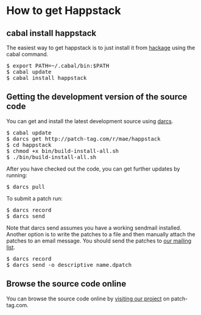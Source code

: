 How to get Happstack
====================

cabal install happstack
-----------------------

The easiest way to get happstack is to just install it from [hackage](http://www.google.co.uk/search?hl=en&as_sitesearch=hackage.haskell.org/package&as_q=happstack) using the cabal command.

<div class="code">
<pre>
$ export PATH=~/.cabal/bin:$PATH
$ cabal update
$ cabal install happstack
</pre>
</div>

Getting the development version of the source code
--------------------------------------------------

You can get and install the latest development source using [darcs](http://darcs.net/).

<div class="code">
<pre>
$ cabal update
$ darcs get http://patch-tag.com/r/mae/happstack
$ cd happstack
$ chmod +x bin/build-install-all.sh
$ ./bin/build-install-all.sh
</pre>
</code>

After you have checked out the code, you can get further updates by running:

<div class="code">
<pre>
$ darcs pull
</pre>
</div>

To submit a patch run:

<div class="code">
<pre>
$ darcs record
$ darcs send
</pre>
</div>

Note that darcs send assumes you have a working sendmail installed. Another option is to write the patches to a file and then manually attach the patches to an email message. You should send the patches to [our mailing list](http://groups.google.com/group/HAppS).

<div class="code">
<pre>
$ darcs record
$ darcs send -o descriptive_name.dpatch
</pre>
</div>

Browse the source code online
-----------------------------

You can browse the source code online by [visiting our project](http://patch-tag.com/r/mae/happstack/snapshot/current/content/pretty) on patch-tag.com.
